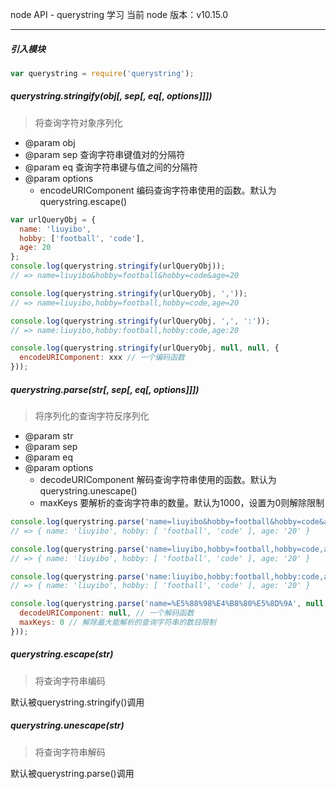 node API - querystring 学习
当前 node 版本：v10.15.0

---

##### 引入模块

```javascript
var querystring = require('querystring');
```

##### querystring.stringify(obj[, sep[, eq[, options]]])

> 将查询字符对象序列化

- @param obj
- @param sep 查询字符串键值对的分隔符
- @param eq 查询字符串键与值之间的分隔符
- @param options 
  - encodeURIComponent 编码查询字符串使用的函数。默认为querystring.escape()

```javascript
var urlQueryObj = {
  name: 'liuyibo',
  hobby: ['football', 'code'],
  age: 20
};
console.log(querystring.stringify(urlQueryObj));
// => name=liuyibo&hobby=football&hobby=code&age=20

console.log(querystring.stringify(urlQueryObj, ','));
// => name=liuyibo,hobby=football,hobby=code,age=20

console.log(querystring.stringify(urlQueryObj, ',', ':'));
// => name:liuyibo,hobby:football,hobby:code,age:20

console.log(querystring.stringify(urlQueryObj, null, null, {
  encodeURIComponent: xxx // 一个编码函数
}));
```

##### querystring.parse(str[, sep[, eq[, options]]])

> 将序列化的查询字符反序列化

- @param str
- @param sep
- @param eq
- @param options
  - decodeURIComponent 解码查询字符串使用的函数。默认为querystring.unescape()
  - maxKeys 要解析的查询字符串的数量。默认为1000，设置为0则解除限制

```javascript
console.log(querystring.parse('name=liuyibo&hobby=football&hobby=code&age=20'));
// => { name: 'liuyibo', hobby: [ 'football', 'code' ], age: '20' }

console.log(querystring.parse('name=liuyibo,hobby=football,hobby=code,age=20', ','));
// => { name: 'liuyibo', hobby: [ 'football', 'code' ], age: '20' }

console.log(querystring.parse('name:liuyibo,hobby:football,hobby:code,age:20', ',', ':'));
// => { name: 'liuyibo', hobby: [ 'football', 'code' ], age: '20' }

console.log(querystring.parse('name=%E5%88%98%E4%B8%80%E5%8D%9A', null, null, {
  decodeURIComponent: null, // 一个解码函数
  maxKeys: 0 // 解除最大能解析的查询字符串的数目限制
}));
```

##### querystring.escape(str)

> 将查询字符串编码

默认被querystring.stringify()调用

##### querystring.unescape(str)

> 将查询字符串解码

默认被querystring.parse()调用